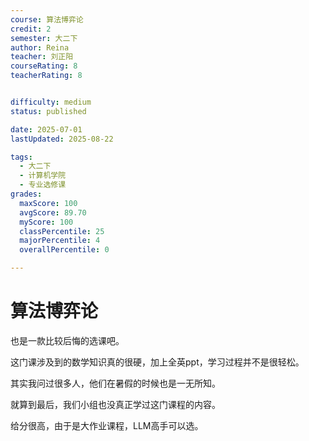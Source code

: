 ```yaml
---
course: 算法博弈论
credit: 2
semester: 大二下
author: Reina
teacher: 刘正阳
courseRating: 8
teacherRating: 8


difficulty: medium
status: published

date: 2025-07-01
lastUpdated: 2025-08-22

tags: 
  - 大二下
  - 计算机学院
  - 专业选修课
grades:
  maxScore: 100
  avgScore: 89.70
  myScore: 100
  classPercentile: 25
  majorPercentile: 4
  overallPercentile: 0

---
```


# 算法博弈论

也是一款比较后悔的选课吧。

这门课涉及到的数学知识真的很硬，加上全英ppt，学习过程并不是很轻松。

其实我问过很多人，他们在暑假的时候也是一无所知。

就算到最后，我们小组也没真正学过这门课程的内容。

给分很高，由于是大作业课程，LLM高手可以选。



